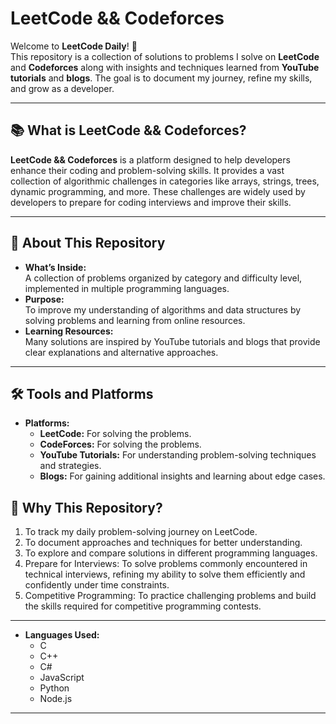 # LeetCode && Codeforces

Welcome to **LeetCode Daily**! 🌟  
This repository is a collection of solutions to problems I solve on **LeetCode** and **Codeforces** along with insights and techniques learned from **YouTube tutorials** and **blogs**. The goal is to document my journey, refine my skills, and grow as a developer.

---

## 📚 What is LeetCode && Codeforces?

**LeetCode && Codeforces** is a platform designed to help developers enhance their coding and problem-solving skills. It provides a vast collection of algorithmic challenges in categories like arrays, strings, trees, dynamic programming, and more. These challenges are widely used by developers to prepare for coding interviews and improve their skills.

---

## 🚀 About This Repository

- **What’s Inside:**  
  A collection of problems organized by category and difficulty level, implemented in multiple programming languages.  
- **Purpose:**  
  To improve my understanding of algorithms and data structures by solving problems and learning from online resources.  
- **Learning Resources:**  
  Many solutions are inspired by YouTube tutorials and blogs that provide clear explanations and alternative approaches.

---

## 🛠️ Tools and Platforms

- **Platforms:**
  - **LeetCode:** For solving the problems.
  - **CodeForces:** For solving the problems.
  - **YouTube Tutorials:** For understanding problem-solving techniques and strategies.
  - **Blogs:** For gaining additional insights and learning about edge cases.

## 🌟 Why This Repository?

1. To track my daily problem-solving journey on LeetCode.
2. To document approaches and techniques for better understanding.
3. To explore and compare solutions in different programming languages.
4. Prepare for Interviews: To solve problems commonly encountered in technical interviews, refining my ability to solve them efficiently and confidently under time constraints.
5. Competitive Programming: To practice challenging problems and build the skills required for competitive programming contests.


---

- **Languages Used:**
  - C
  - C++
  - C#
  - JavaScript
  - Python
  - Node.js

---



